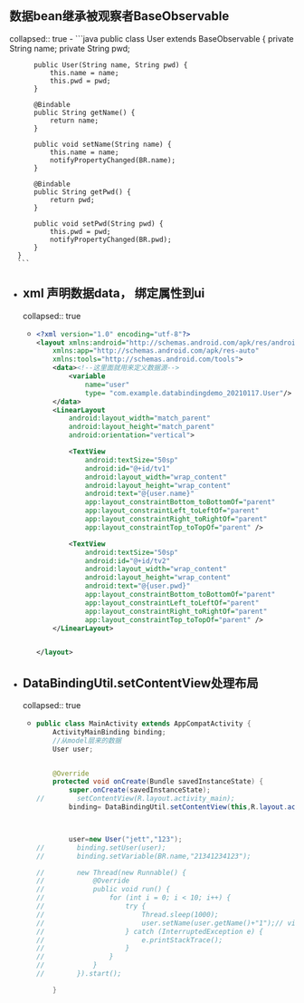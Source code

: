 ## 数据bean继承被观察者BaseObservable
collapsed:: true
	- ```java
	  public class User extends BaseObservable {
	      private String name;
	      private String pwd;
	  
	      public User(String name, String pwd) {
	          this.name = name;
	          this.pwd = pwd;
	      }
	  
	      @Bindable
	      public String getName() {
	          return name;
	      }
	  
	      public void setName(String name) {
	          this.name = name;
	          notifyPropertyChanged(BR.name);
	      }
	  
	      @Bindable
	      public String getPwd() {
	          return pwd;
	      }
	  
	      public void setPwd(String pwd) {
	          this.pwd = pwd;
	          notifyPropertyChanged(BR.pwd);
	      }
	  }
	  ```
- ## xml 声明数据data， 绑定属性到ui
  collapsed:: true
	- ```xml
	  <?xml version="1.0" encoding="utf-8"?>
	  <layout xmlns:android="http://schemas.android.com/apk/res/android"
	      xmlns:app="http://schemas.android.com/apk/res-auto"
	      xmlns:tools="http://schemas.android.com/tools">
	      <data><!--这里面就用来定义数据源-->
	          <variable
	              name="user"
	              type= "com.example.databindingdemo_20210117.User"/>
	      </data>
	      <LinearLayout
	          android:layout_width="match_parent"
	          android:layout_height="match_parent"
	          android:orientation="vertical">
	  
	          <TextView
	              android:textSize="50sp"
	              android:id="@+id/tv1"
	              android:layout_width="wrap_content"
	              android:layout_height="wrap_content"
	              android:text="@{user.name}"
	              app:layout_constraintBottom_toBottomOf="parent"
	              app:layout_constraintLeft_toLeftOf="parent"
	              app:layout_constraintRight_toRightOf="parent"
	              app:layout_constraintTop_toTopOf="parent" />
	  
	          <TextView
	              android:textSize="50sp"
	              android:id="@+id/tv2"
	              android:layout_width="wrap_content"
	              android:layout_height="wrap_content"
	              android:text="@{user.pwd}"
	              app:layout_constraintBottom_toBottomOf="parent"
	              app:layout_constraintLeft_toLeftOf="parent"
	              app:layout_constraintRight_toRightOf="parent"
	              app:layout_constraintTop_toTopOf="parent" />
	      </LinearLayout>
	  
	  
	  </layout>
	  ```
- ##  DataBindingUtil.setContentView处理布局
  collapsed:: true
	- ```java
	  public class MainActivity extends AppCompatActivity {
	      ActivityMainBinding binding;
	      //从model层来的数据
	      User user;
	  
	  
	      @Override
	      protected void onCreate(Bundle savedInstanceState) {
	          super.onCreate(savedInstanceState);
	  //        setContentView(R.layout.activity_main);
	          binding= DataBindingUtil.setContentView(this,R.layout.activity_main);
	  
	  
	  
	          user=new User("jett","123");
	  //        binding.setUser(user);
	  //        binding.setVariable(BR.name,"21341234123");
	  
	  //        new Thread(new Runnable() {
	  //            @Override
	  //            public void run() {
	  //                for (int i = 0; i < 10; i++) {
	  //                    try {
	  //                        Thread.sleep(1000);
	  //                        user.setName(user.getName()+"1");// view.setText(text);
	  //                    } catch (InterruptedException e) {
	  //                        e.printStackTrace();
	  //                    }
	  //                }
	  //            }
	  //        }).start();
	  
	      }
	  ```